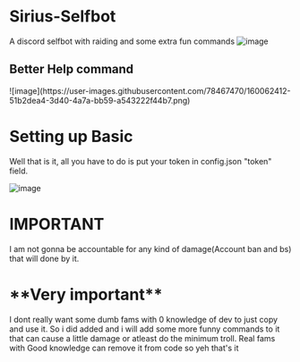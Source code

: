 # Sirius-Selfbot
A discord selfbot with raiding and some extra fun commands
![image](https://user-images.githubusercontent.com/78467470/160005669-dcbd1324-205f-41f5-90c4-db3fb525d4e3.png)
<h2> Better Help command </h2>
![image](https://user-images.githubusercontent.com/78467470/160062412-51b2dea4-3d40-4a7a-bb59-a543222f44b7.png)


<h1> Setting up Basic </h1>
  Well that is it, all you have to do is put your token in config.json "token" field.
  
  ![image](https://user-images.githubusercontent.com/78467470/160002878-dd1df76f-f74f-4e9e-9672-e058097efac8.png)

  <h1> IMPORTANT </h1>
  
  I am not gonna be accountable for any kind of damage(Account ban and bs) that will done by it.

<h1> **Very important** </h1>
  I dont really want some dumb fams with 0 knowledge of dev to just copy and use it. So i did added and i will add some more funny commands to it that can cause a little damage or atleast do the minimum troll. Real fams with Good knowledge can remove it from code so yeh that's it  

